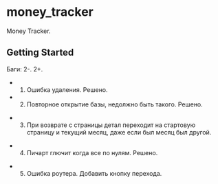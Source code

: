 # money_tracker

Money Tracker.

## Getting Started

Баги: 2-. 2+.
+ 1. Ошибка удаления. Решено.
+ 2. Повторное открытие базы, недолжно быть такого. Решено.
- 3. При возврате с страницы детал переходит на стартовую страницу и текущий месяц, даже если был месяц был другой.
+ 4. Пичарт глючит когда все по нулям. Решено.
- 5. Ошибка роутера. Добавить кнопку перехода.